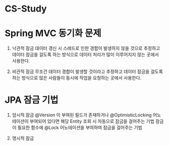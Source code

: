# CS-Study

# Spring MVC 동기화 문제
1. 낙관적 잠금
데이터 갱신 시 스레드로 인한 경합이 발생하지 않을 것으로 추정하고 데이터 잠금을 걸도록 하는 방식으로
데이터 처리가 많이 이루어지지 않는 곳에서 사용한다.

2. 비관적 잠금
무조건 데이터 경합이 발생할 것이라고 추정하고 데이터 잠금을 걸도록 하는 방식으로
많은 사람들이 동시에 작업을 요청하는 곳에서 사용한다.

# JPA 잠금 기법
1. 암시적 잠금
@Version 이 부여된 필드가 존재하거나
@OptimisticLocking 어노테이션이 부여되어 있다면 해당 Entity 조회 시 자동으로 잠금을 걸어주는 기법
잠금이 필요한 함수에 @Lock 어노테이션을 부여하여 잠금을 걸어주는 기법

2. 명시적 잠금

